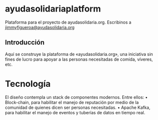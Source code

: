 # ayudasolidariaplatform
Plataforma para el proyecto de ayudasolidaria.org. Escribinos a jimmyfigueroa@ayudasolidaria.org

## Introducción
Aquí se construye la plataforma de «ayudasolidaria.org», una iniciativa sin fines de lucro para apoyar a las personas necesitadas de comida, víveres, etc.

# Tecnología
El diseño contempla un stack de componentes modernos. Entre ellos:
  • Block-chain, para habilitar el manejo de reputación por medio de la comunidad de quienes dicen ser personas necesitadas. 
  • Apache Kafka, para habilitar el manejo de eventos y tuberías de datos en tiempo real.
